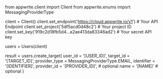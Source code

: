 from appwrite.client import Client
from appwrite.enums import MessagingProviderType

client = Client()
client.set_endpoint('https://cloud.appwrite.io/v1') # Your API Endpoint
client.set_project('5df5acd0d48c2') # Your project ID
client.set_key('919c2d18fb5d4...a2ae413da83346ad2') # Your secret API key

users = Users(client)

result = users.create_target(
    user_id = '[USER_ID]',
    target_id = '[TARGET_ID]',
    provider_type = MessagingProviderType.EMAIL,
    identifier = '[IDENTIFIER]',
    provider_id = '[PROVIDER_ID]', # optional
    name = '[NAME]' # optional
)
